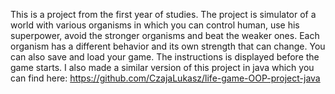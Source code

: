 This is a project from the first year of studies. The project is simulator of a world with various organisms in which you can control human, use his superpower, avoid the stronger organisms and beat the weaker ones. Each organism has a different behavior and its own strength that can change. You can also save and load your game. The instructions is displayed before the game starts. I also made a similar version of this project in java which you can find here: https://github.com/CzajaLukasz/life-game-OOP-project-java
